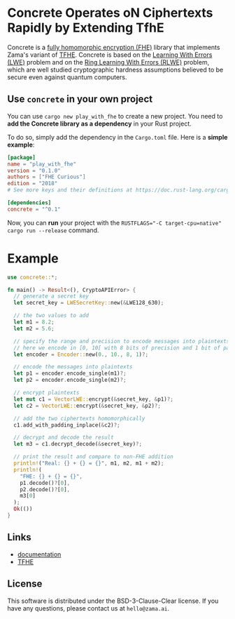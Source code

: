 # Concrete Operates oN Ciphertexts Rapidly by Extending TfhE

Concrete is
a [fully homomorphic encryption (FHE)](https://en.wikipedia.org/wiki/Homomorphic_encryption) library
that implements Zama's variant of [TFHE](https://eprint.iacr.org/2018/421.pdf). Concrete is based on
the [Learning With Errors (LWE)](https://cims.nyu.edu/~regev/papers/lwesurvey.pdf) problem and on
the [Ring Learning With Errors (RLWE)](https://eprint.iacr.org/2012/230.pdf) problem, which are well
studied cryptographic hardness assumptions believed to be secure even against quantum computers.

## Use `concrete` in your own project

You can use `cargo new play_with_fhe` to create a new project. You need to **add the Concrete
library as a dependency** in your Rust project.

To do so, simply add the dependency in the `Cargo.toml` file. Here is a **simple example**:

```toml
[package]
name = "play_with_fhe"
version = "0.1.0"
authors = ["FHE Curious"]
edition = "2018"
# See more keys and their definitions at https://doc.rust-lang.org/cargo/reference/manifest.html

[dependencies]
concrete = "^0.1"
```

Now, you can **run** your project with the `RUSTFLAGS="-C target-cpu=native" cargo run --release`
command.

# Example

```rust
use concrete::*;

fn main() -> Result<(), CryptoAPIError> {
  // generate a secret key
  let secret_key = LWESecretKey::new(&LWE128_630);

  // the two values to add
  let m1 = 8.2;
  let m2 = 5.6;

  // specify the range and precision to encode messages into plaintexts
  // here we encode in [0, 10[ with 8 bits of precision and 1 bit of padding
  let encoder = Encoder::new(0., 10., 8, 1)?;

  // encode the messages into plaintexts
  let p1 = encoder.encode_single(m1)?;
  let p2 = encoder.encode_single(m2)?;

  // encrypt plaintexts
  let mut c1 = VectorLWE::encrypt(&secret_key, &p1)?;
  let c2 = VectorLWE::encrypt(&secret_key, &p2)?;

  // add the two ciphertexts homomorphically
  c1.add_with_padding_inplace(&c2)?;

  // decrypt and decode the result
  let m3 = c1.decrypt_decode(&secret_key)?;

  // print the result and compare to non-FHE addition
  println!("Real: {} + {} = {}", m1, m2, m1 + m2);
  println!(
    "FHE: {} + {} = {}",
    p1.decode()?[0],
    p2.decode()?[0],
    m3[0]
  );
  Ok(())
}
```
## Links

- [documentation](https://docs.zama.ai/concrete/lib)
- [TFHE](https://eprint.iacr.org/2018/421.pdf)


## License

This software is distributed under the BSD-3-Clause-Clear license. If you have any questions,
please contact us at `hello@zama.ai`.
